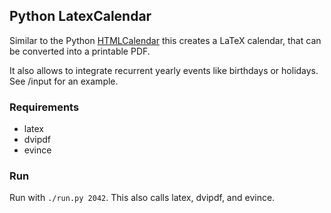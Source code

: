 ## Python LatexCalendar

Similar to the Python [HTMLCalendar](https://docs.python.org/2/library/calendar.html#calendar.HTMLCalendar) this creates a LaTeX calendar, that can be converted into a printable PDF.

It also allows to integrate recurrent yearly events like birthdays or holidays. See /input for an example.

### Requirements

- latex
- dvipdf
- evince

### Run

Run with `./run.py 2042`. This also calls latex, dvipdf, and evince.
